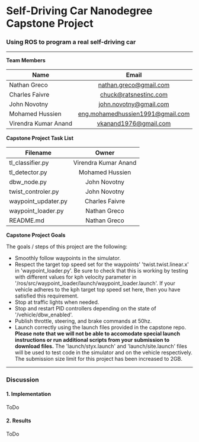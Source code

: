 # **Self-Driving Car Nanodegree Capstone Project**

### Using ROS to program a real self-driving car

---

**Team Members**

| Name | Email |
| --- |:---:|
| Nathan Greco | nathan.greco@gmail.com |
| Charles Faivre | chuck@ratsnestinc.com |
| John Novotny | john.novotny@gmail.com |
| Mohamed Hussien | eng.mohamedhussien1991@gmail.com |
| Virendra Kumar Anand | vkanand1976@gmail.com |

**Capstone Project Task List**

| **Filename** | **Owner** |
| --- |:---:|
| tl_classifier.py | Virendra Kumar Anand |
| tl_detector.py | Mohamed Hussien |
| dbw_node.py | John Novotny |
| twist_controler.py | John Novotny |
| waypoint_updater.py | Charles Faivre |
| waypoint_loader.py | Nathan Greco |
| README.md | Nathan Greco |

**Capstone Project Goals**

The goals / steps of this project are the following:

* Smoothly follow waypoints in the simulator.
* Respect the target top speed set for the waypoints' 'twist.twist.linear.x' in 'waypoint_loader.py'. Be sure to check that this is working by testing with different values for kph velocity parameter in '/ros/src/waypoint_loader/launch/waypoint_loader.launch'. If your vehicle adheres to the kph target top speed set here, then you have satisfied this requirement.
* Stop at traffic lights when needed.
* Stop and restart PID controllers depending on the state of '/vehicle/dbw_enabled'.
* Publish throttle, steering, and brake commands at 50hz.
* Launch correctly using the launch files provided in the capstone repo. **Please note that we will not be able to accomodate special launch instructions or run additional scripts from your submission to download files.** The 'launch/styx.launch' and 'launch/site.launch' files will be used to test code in the simulator and on the vehicle respectively. The submission size limit for this project has been increased to 2GB.

[//]: # (Image References)

---

### Discussion

#### 1. Implementation

ToDo

#### 2. Results

ToDo

